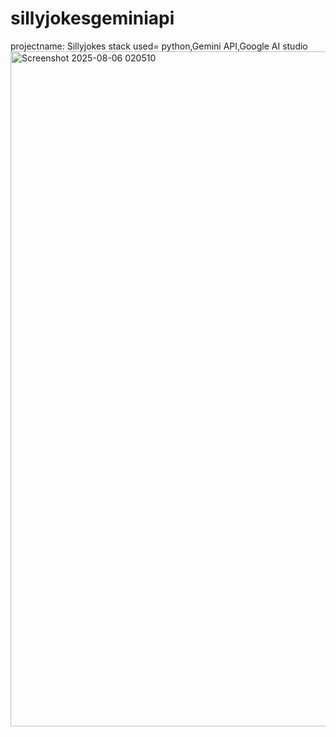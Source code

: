 # sillyjokesgeminiapi
projectname: Sillyjokes
stack used= python,Gemini API,Google AI studio
<img width="1920" height="1080" alt="Screenshot 2025-08-06 020510" src="https://github.com/user-attachments/assets/f18f30ee-dca7-4791-877a-8a57c649a745" />
